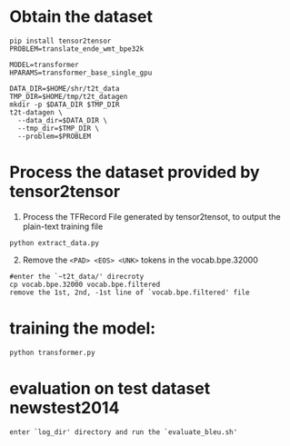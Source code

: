 # Obtain the dataset
```
pip install tensor2tensor
PROBLEM=translate_ende_wmt_bpe32k

MODEL=transformer
HPARAMS=transformer_base_single_gpu

DATA_DIR=$HOME/shr/t2t_data
TMP_DIR=$HOME/tmp/t2t_datagen
mkdir -p $DATA_DIR $TMP_DIR
t2t-datagen \
  --data_dir=$DATA_DIR \
  --tmp_dir=$TMP_DIR \
  --problem=$PROBLEM
```

# Process the dataset provided by tensor2tensor
1. Process the TFRecord File generated by tensor2tensot, to output the plain-text training file
```
python extract_data.py
```
2. Remove the `<PAD> <EOS> <UNK>` tokens in the vocab.bpe.32000
```
#enter the `~t2t_data/' direcroty
cp vocab.bpe.32000 vocab.bpe.filtered
remove the 1st, 2nd, -1st line of `vocab.bpe.filtered' file
```

# training the model:

```
python transformer.py
```

# evaluation on test dataset newstest2014
```
enter `log_dir' directory and run the `evaluate_bleu.sh'
